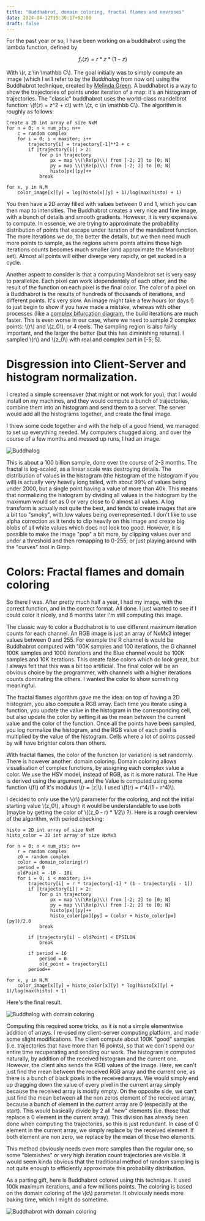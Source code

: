 ```yaml
---
title: "Buddhabrot, domain coloring, fractal flames and nevroses" 
date: 2024-04-12T15:30:17+02:00
draft: false 
---
```

For the past year or so, I have been working on a buddhabrot using the lambda function, defined by

$$ f_r(z) = r * z * (1 - z) $$

With \\(r, z \in \mathbb C\\). The goal initially was to simply compute an image (which I will refer to by the *Buddhalog* from now on) using the Buddhabrot technique, created by [Melinda Green](https://superliminal.com/fractals/). A buddhabrot is a way to show the trajectories of points under iteration of a map: it's an histogram of trajectories. The "classic" buddhabrot uses the world-class mandelbrot function: \\(f(z) = z^2 + c\\) with \\(z, c \in \mathbb C\\). The algorithm is roughly as follows:

```
Create a 2D int array of size NxM
for n = 0; n < num_pts; n++ 
	c = random complex  
	for i = 0; i < maxiter; i++
		trajectory[i] = trajectory[-1]**2 + c
		if |trajectory[i]| > 2:
			for p in trajectory
				px = map \\(\Re(p)\\) from [-2; 2] to [0; N] 
				py = map \\(\Re(p)\\) from [-2; 2] to [0; N] 
				histo[px][py]++
			break

for x, y in N,M 
	color_image[x][y] = log(histo[x][y] + 1)/log(max(histo) + 1)
```

You then have a 2D array filled with values between 0 and 1, which you can then map to intensities. The Buddhabrot creates a very nice and fine image, with a bunch of details and smooth gradients. However, it is very expensive to compute. In essence, we are trying to approximate the probability distribution of points that escape under iteration of the mandelbrot function. The more iterations we do, the better the details, but we then need much more points to sample, as the regions where points attains those high iterations counts becomes much smaller (and approximate the Mandelbrot set). Almost all points will either diverge very rapidly, or get sucked in a cycle. 

Another aspect to consider is that a computing Mandelbrot set is very easy to parallelize. Each pixel can work idependentely of each other, and the result of the function on each pixel is the final color. The color of a pixel on a Buddhabrot is the results of hundreds of thousands of iterations, and different points. It's very slow. An image might take a few hours (or days !) to just begin to show if you have made a mistake, whereas with other processes (like a [complex bifurcation diagram](https://epsln.github.io/blog/complexbifmap/), the build iterations are much faster. This is even worse in our case, where we need to sample 2 complex points: \\(r\\) and \\(z_0\\), or 4 reels. The sampling region is also fairly important, and the larger the better (but this has diminishing returns). I sampled \\(r\\) and \\(z_0\\) with real and complex part in [-5; 5]. 

# Disgression into Client-Server and histogram normalization.
I created a simple screensaver (that might or not work for you), that I would install on my machines, and they would compute a bunch of trajectories, combine them into an histogram and send them to a server. The server would add all the histograms together, and create the final image.

I threw some code together and with the help of a good friend, we managed to set up everything needed. My computers chugged along, and over the course of a few months and messed up runs, I had an image.

![Buddhalog](/buddhalog/buddhalog.jpg)

This is about a 100 billion sample, done over the course of 2-3 months. The fractal is log-scaled, as a linear scale was destroying details. The distribution of values in the histogram (the histogram of the histogram if you will) is actually very heavily long tailed, with about 99% of values being under 2000, but a single point having a value of more than 40k. This means that normalizing the histogram by dividing all values in the histogram by the maximum would set as 0 or very close to 0 almost all values. A log transform is actually not quite the best, and tends to create images that are a bit too "smoky", with low values being overrepresented. I don't like to use alpha correction as it tends to clip heavily on this image and create big blobs of all white values which does not look too good. However, it is possible to make the image "pop" a bit more, by clipping values over and under a threshold and then remapping to 0-255; or just playing around with the "curves" tool in Gimp.  

# Colors: Fractal flames and domain coloring 

So there I was. After pretty much half a year, I had my image, with the correct function, and in the correct format. All done. I just wanted to see if I could color it nicely, and 6 months later I'm still computing this image. 

The classic way to color a Buddhabrot is to use different maximum iteration counts for each channel. An RGB image is just an array of NxMx3 integer values between 0 and 255. For example the R channel is would be Buddhabrot computed with 100K samples and 100 iterations, the G channel 100K samples and 1000 iterations and the Blue channel would be 100K samples and 10K iterations. This create false colors which do look great, but I always felt that this was a bit too artificial. The final color will be an obvious choice by the programmer, with channels with a higher iterations counts dominating the others. I wanted the color to show something meaningful. 

The fractal flames algorithm gave me the idea: on top of having a 2D histogram, you also compute a RGB array. Each time you iterate using a function, you update the value in the histogram in the corresponding cell, but also update the color by setting it as the mean between the current value and the color of the function. Once all the points have been sampled, you log normalize the histogram, and the RGB value of each pixel is multiplied by the value of the histogram. Cells where a lot of points passed by will have brighter colors than others. 

With fractal flames, the color of the function (or variation) is set randomly. There is however another: domain coloring. Domain coloring allows visualisation of complex functions, by assigning each complex value a color. We use the HSV model, instead of RGB, as it is more natural. The Hue is derived using the argument, and the Value is computed using some function \\(f\\)  of it's modulus \\(r = |z|\\). I used \\(f(r) = r^4/(1 + r^4)\\). 


I decided to only use the \\(r\\) parameter for the coloring, and not the initial starting value \\(z_0\\), altough it would be understandable to use both (maybe by getting the color of \\((z_0 - r) * 1/2\\) ?). Here is a rough overview of the algorithm, with period checking:
```
histo = 2D int array of size NxM
histo_color = 3D int array of size NxMx3

for n = 0; n < num_pts; n++ 
	r = random complex 
	z0 = random complex
	color = domain_coloring(r)
	period = 0
	oldPoint = -10 - 10i 
	for i = 0; i < maxiter; i++
		trajectory[i] = r * trajectory[-1] * (1 - trajectory[i - 1])
		if |trajectory[i]| > 2:
			for p in trajectory
				px = map \\(\Re(p)\\) from [-2; 2] to [0; N] 
				py = map \\(\Re(p)\\) from [-2; 2] to [0; N] 
				histo[px][py]++
				histo_color[px][py] = (color + histo_color[px][py])/2.0
			break

		if |trajectory[i] - oldPoint| < EPSILON
			break
		
		if period = 16
			period = 0
			old_point = trajectory[i]
		period++

for x, y in N,M 
	color_image[x][y] = histo_color[x][y] * log(histo[x][y] + 1)/log(max(histo) + 1)
```
Here's the final result.

![Buddhalog with domain coloring](/buddhalog/buddhalog_color.jpg)

Computing this required some tricks, as it is not a simple elementwise addition of arrays. I re-used my client-server computing platform, and made some slight modifications. The client compute about 100K "good" samples (i.e. trajectories that have more than 16 points), so that we don't spend our entire time recuperating and sending our work. The histogram is computed naturally, by addition of the received histogram and the current one. However, the client also sends the RGB values of the image. Here, we can't just find the mean between the received RGB array and the current one, as there is a bunch of black pixels in the received arrays. We would simply end up dragging down the value of every pixel in the current array simply because the received array is mostly empty. On the opposite side, we can't just find the mean between all the non zeros element of the received array, because a bunch of element in the current array are 0 (especially at the start). This would basically divide by 2 all "new" elements (i.e. those that replace a 0 element in the current array). This division has already been done when computing the trajectories, so this is just redundant. In case of 0 element in the current array, we simply replace by the received element. If both element are non zero, we replace by the mean of those two elements.

This method obviously needs even more samples than the regular one, so some "blemishes" or very high iteration count trajectories are visible. It would seem kinda obvious that the traditional method of random sampling is not quite enough to efficiently approximate this probability distribution.

As a parting gift, here is Buddhabrot colored using this technique. It used 100k maximum iterations, and a few millions points. The coloring is based on the domain coloring of the \\(c\\) parameter. It obviously needs more baking time, which I might do sometime.

![Buddhabrot with domain coloring](/buddhalog/buddhabrot_color.jpg)
